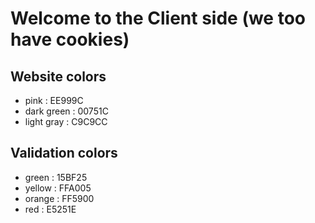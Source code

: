 # Welcome to the Client side (we too have cookies)

## Website colors
- pink : EE999C
- dark green : 00751C
- light gray : C9C9CC

## Validation colors
- green : 15BF25
- yellow : FFA005
- orange : FF5900
- red : E5251E